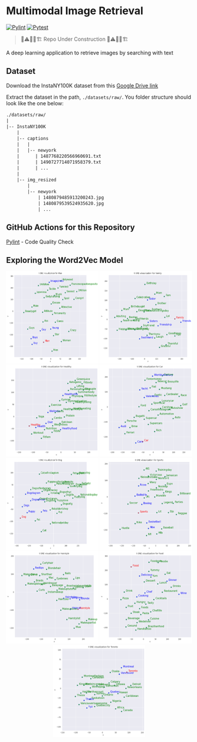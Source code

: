 # Multimodal Image Retrieval

[![Pylint](https://github.com/koushikvikram/multimodal-image-retrieval/actions/workflows/pylint.yml/badge.svg?branch=main)](https://github.com/koushikvikram/multimodal-image-retrieval/actions/workflows/pylint.yml)  [![Pytest](https://github.com/koushikvikram/multimodal-image-retrieval/actions/workflows/pytest.yml/badge.svg)](https://github.com/koushikvikram/multimodal-image-retrieval/actions/workflows/pytest.yml)

> 🚦⚠️👷‍♂️🏗️ Repo Under Construction 🚦⚠️👷‍♂️🏗️

A deep learning application to retrieve images by searching with text

## Dataset

Download the InstaNY100K dataset from this [Google Drive link](https://drive.google.com/file/d/1blGgEOlrHrM0-NAQxYVRwMlfiHDvVHXb/view?usp=sharing)

Extract the dataset in the path, `./datasets/raw/`. You folder structure should look like the one below:

```
./datasets/raw/
|
|-- InstaNY100K
    |
    |-- captions
    |   |
    |   |-- newyork
    |      | 1487768220566960691.txt
    |      | 1490727714071958379.txt
    |      | ...
    |   
    |-- img_resized
        |
        |-- newyork
            | 1480879485913200243.jpg
            | 1480879539524935620.jpg
            | ...
```


## GitHub Actions for this Repository

[Pylint](https://github.com/koushikvikram/multimodal-image-retrieval/blob/main/.github/workflows/pylint.yml) - Code Quality Check

## Exploring the Word2Vec Model

<p align="middle">
  <img src="images/similar/man.png" height=250 width="250" />
  <img src="images/similar/family.png" height=250 width="250" /> 
  <img src="images/similar/healthy.png" height=250 width=250" />
  <img src="images/similar/car.png" height=250 width=250" />
  <img src="images/similar/dog.png" height=250 width=250" />
  <img src="images/similar/sports.png" height=250 width=250" />
  <img src="images/similar/hairstyle.png" height=250 width=250" />
  <img src="images/similar/food.png" height=250 width=250" />
  <img src="images/similar/toronto.png" height=250 width=250" />
</p>


